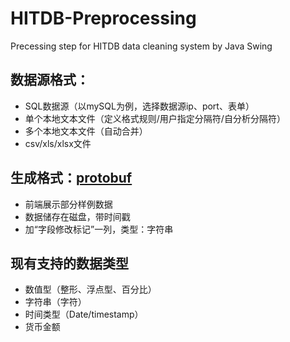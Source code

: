 # HITDB-Preprocessing
Precessing step for HITDB data cleaning system by Java Swing

## 数据源格式：
- SQL数据源（以mySQL为例，选择数据源ip、port、表单）
- 单个本地文本文件（定义格式规则/用户指定分隔符/自分析分隔符）
- 多个本地文本文件（自动合并）
- csv/xls/xlsx文件

## 生成格式：[protobuf](https://github.com/google/protobuf)
- 前端展示部分样例数据
- 数据储存在磁盘，带时间戳
- 加“字段修改标记”一列，类型：字符串

## 现有支持的数据类型
- 数值型（整形、浮点型、百分比）
- 字符串（字符）
- 时间类型（Date/timestamp）
- 货币金额
